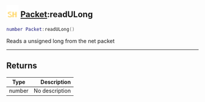 ## <img src="../../.gitbook/assets/shared.png" width="32" height="32" /> [Packet](../packet/README.md):readULong

```lua
number Packet:readULong()
```

Reads a unsigned long from the net packet<br>

-----------------
## Returns

| Type   | Description |
| ------ | ----------: |
| number | No description |
